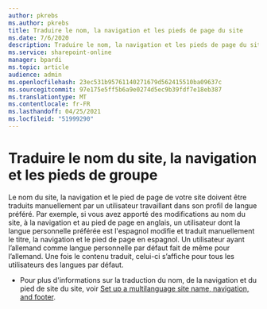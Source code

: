 ```yaml
---
author: pkrebs
ms.author: pkrebs
title: Traduire le nom, la navigation et les pieds de page du site
ms.date: 7/6/2020
description: Traduire le nom, la navigation et les pieds de page du site
ms.service: sharepoint-online
manager: bpardi
ms.topic: article
audience: admin
ms.openlocfilehash: 23ec531b95761140271679d562415510ba09637c
ms.sourcegitcommit: 97e175e5ff5b6a9e0274d5ec9b39fdf7e18eb387
ms.translationtype: MT
ms.contentlocale: fr-FR
ms.lasthandoff: 04/25/2021
ms.locfileid: "51999290"
---
```

# <a name="translate-the-site-name-navigation-and-footers"></a>Traduire le nom du site, la navigation et les pieds de groupe
Le nom du site, la navigation et le pied de page de votre site doivent être traduits manuellement par un utilisateur travaillant dans son profil de langue préféré. Par exemple, si vous avez apporté des modifications au nom du site, à la navigation et au pied de page en anglais, un utilisateur dont la langue personnelle préférée est l'espagnol modifie et traduit manuellement le titre, la navigation et le pied de page en espagnol. Un utilisateur ayant l’allemand comme langue personnelle par défaut fait de même pour l’allemand. Une fois le contenu traduit, celui-ci s’affiche pour tous les utilisateurs des langues par défaut.  

- Pour plus d'informations sur la traduction du nom, de la navigation et du pied de site du site, voir [Set up a multilanguage site name, navigation, and footer](https://support.office.com/article/create-multilingual-communication-sites-pages-and-news-2bb7d610-5453-41c6-a0e8-6f40b3ed750c#bkmk_muitranslations).
